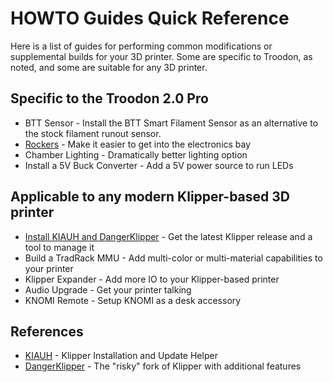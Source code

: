 # HOWTO Guides Quick Reference

Here is a list of guides for performing common modifications or supplemental builds for your 3D printer. Some are specific to Troodon, as noted, and some are suitable for any 3D printer. 

## Specific to the Troodon 2.0 Pro 
- BTT Sensor - Install the BTT Smart Filament Sensor as an alternative to the stock filament runout sensor.
- [Rockers](https://github.com/500Foods/WelcomeToTroodon/blob/main/docs/level_h/rockers.md) - Make it easier to get into the electronics bay
- Chamber Lighting - Dramatically better lighting option
- Install a 5V Buck Converter - Add a 5V power source to run LEDs

## Applicable to any modern Klipper-based 3D printer
- [Install KIAUH and DangerKlipper](https://github.com/500Foods/WelcomeToTroodon/blob/main/docs/level_h/KIAUH_danger.md) - Get the latest Klipper release and a tool to manage it
- Build a TradRack MMU - Add multi-color or multi-material capabilities to your printer
- Klipper Expander - Add more IO to your Klipper-based printer
- Audio Upgrade - Get your printer talking
- KNOMI Remote - Setup KNOMI as a desk accessory

## References
- [KIAUH](https://github.com/dw-0/kiauh) - Klipper Installation and Update Helper
- [DangerKlipper](https://github.com/DangerKlippers/danger-klipper) - The "risky" fork of Klipper with additional features
